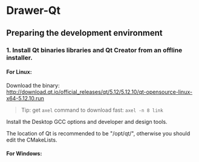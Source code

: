# Drawer-Qt

## Preparing the development environment

### 1. Install Qt binaries libraries and Qt Creator from an offline installer.

#### For Linux:

Download the binary: http://download.qt.io/official_releases/qt/5.12/5.12.10/qt-opensource-linux-x64-5.12.10.run

> Tip: get `axel` command to download fast: `axel -n 8 link`

Install the Desktop GCC options and developer and design tools.

The location of Qt is recommended to be "/opt/qt/", otherwise you should edit the CMakeLists.

#### For Windows:
